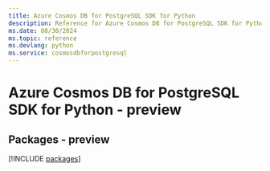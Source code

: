 ```yaml
---
title: Azure Cosmos DB for PostgreSQL SDK for Python
description: Reference for Azure Cosmos DB for PostgreSQL SDK for Python
ms.date: 08/30/2024
ms.topic: reference
ms.devlang: python
ms.service: cosmosdbforpostgresql
---
```

# Azure Cosmos DB for PostgreSQL SDK for Python - preview
## Packages - preview
[!INCLUDE [packages](cosmos-db-for-postgresql-index.md)]